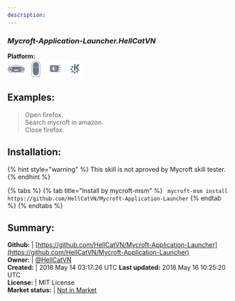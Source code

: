 ```yaml
---
description: 
---
```


### _Mycroft-Application-Launcher.HellCatVN_  
  
**Platform:**  
 ![Mark I](../.gitbook/assets/mark-1-icon.png)  ![Mark II](../.gitbook/assets/mark-2-icon.png)  ![Picroft](../.gitbook/assets/picroft-icon.png)  ![plasmoid](../.gitbook/assets/kde.png)   
## Examples:  
> Open firefox.  
> Search mycroft in amazon.  
> Close firefox.  
  
## Installation:  
{% hint style="warning" %}
This skill is not aproved by Mycroft skill tester.
{% endhint %}
    
{% tabs %}
{% tab title="Install by mycroft-msm" %}
``` mycroft-msm install https://github.com/HellCatVN/Mycroft-Application-Launcher```
{% endtab %}
  {% endtabs %}
    
## Summary:  
**Github:** | [https://github.com/HellCatVN/Mycroft-Application-Launcher](https://github.com/HellCatVN/Mycroft-Application-Launcher)  
**Owner:** | [@HellCatVN](https://github.com/HellCatVN)  
**Created:** | 2018 May 14 03:17:26 UTC  **Last updated:** 2018 May 16 10:25:20 UTC  
**License:** | MIT License  
**Market status:** | [Not in Market](https://market.mycroft.ai/skill/)  
